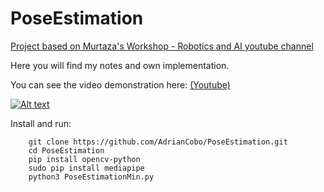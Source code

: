 # PoseEstimation

[Project based on Murtaza's Workshop - Robotics and AI youtube channel](https://www.youtube.com/watch?v=brwgBf6VB0I)

Here you will find my notes and own implementation.

You can see the video demonstration here: [(Youtube)](https://youtube.com/shorts/dLoiHD4zk8k)

[![Alt text](https://yt3.ggpht.com/KT4Z1J3JNjCKyoHJ9xA7ygYh9z6PdhswTFh7YPeBkGz8lkxBnhvhUrZqDoduH89xp_3Sd2Ord0I=s176-c-k-c0x00ffffff-no-rj)](https://youtube.com/shorts/dLoiHD4zk8k)


Install and run:

```console
    git clone https://github.com/AdrianCobo/PoseEstimation.git
    cd PoseEstimation
    pip install opencv-python
    sudo pip install mediapipe
    python3 PoseEstimationMin.py
```
